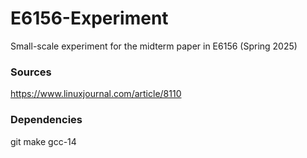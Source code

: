 # E6156-Experiment
Small-scale experiment for the midterm paper in E6156 (Spring 2025)

### Sources
https://www.linuxjournal.com/article/8110

### Dependencies    
git
make
gcc-14
